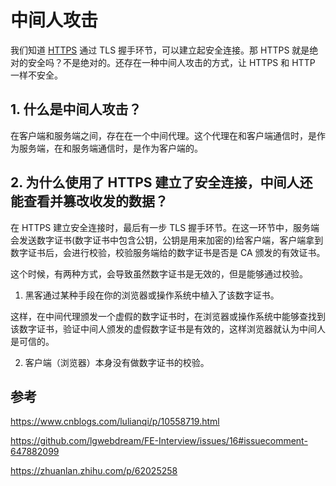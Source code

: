 # 中间人攻击

我们知道 [HTTPS](../../HTTP/HTTPS) 通过 TLS 握手环节，可以建立起安全连接。那 HTTPS 就是绝对的安全吗？不是绝对的。还存在一种中间人攻击的方式，让 HTTPS 和 HTTP 一样不安全。

## 1. 什么是中间人攻击？

在客户端和服务端之间，存在在一个中间代理。这个代理在和客户端通信时，是作为服务端，在和服务端通信时，是作为客户端的。

## 2. 为什么使用了 HTTPS 建立了安全连接，中间人还能查看并篡改收发的数据？

在 HTTPS 建立安全连接时，最后有一步 TLS 握手环节。在这一环节中，服务端会发送数字证书(数字证书中包含公钥，公钥是用来加密的)给客户端，客户端拿到数字证书后，会进行校验，校验服务端给的数字证书是否是 CA 颁发的有效证书。

这个时候，有两种方式，会导致虽然数字证书是无效的，但是能够通过校验。

1. 黑客通过某种手段在你的浏览器或操作系统中植入了该数字证书。

这样，在中间代理颁发一个虚假的数字证书时，在浏览器或操作系统中能够查找到该数字证书，验证中间人颁发的虚假数字证书是有效的，这样浏览器就认为中间人是可信的。

2. 客户端（浏览器）本身没有做数字证书的校验。

## 参考

https://www.cnblogs.com/lulianqi/p/10558719.html

https://github.com/lgwebdream/FE-Interview/issues/16#issuecomment-647882099

https://zhuanlan.zhihu.com/p/62025258
